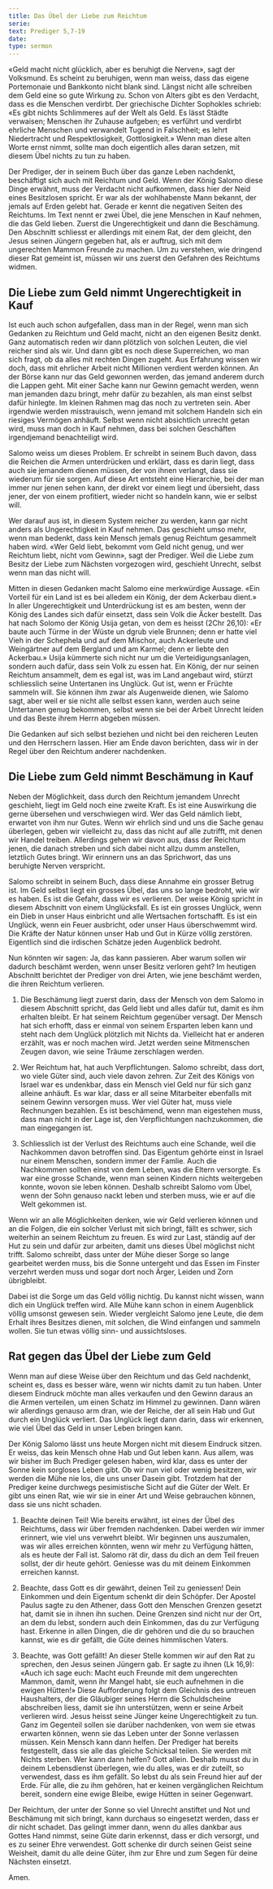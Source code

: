 ```yaml
---
title: Das Übel der Liebe zum Reichtum
serie: 
text: Prediger 5,7-19
date: 
type: sermon
---
```


«Geld macht nicht glücklich, aber es beruhigt die Nerven», sagt der Volksmund. Es scheint zu beruhigen, wenn man weiss, dass das eigene Portemonaie und Bankkonto nicht blank sind. Längst nicht alle schreiben dem Geld eine so gute Wirkung zu. Schon von Alters gibt es den Verdacht, dass es die Menschen verdirbt. Der griechische Dichter Sophokles schrieb: «Es gibt nichts Schlimmeres auf der Welt als Geld. Es lässt Städte verwaisen; Menschen ihr Zuhause aufgeben; es verführt und verdirbt ehrliche Menschen und verwandelt Tugend in Falschheit; es lehrt Niedertracht und Respektlosigkeit, Gottlosigkeit.» Wenn man diese alten Worte ernst nimmt, sollte man doch eigentlich alles daran setzen, mit diesem Übel nichts zu tun zu haben.

Der Prediger, der in seinem Buch über das ganze Leben nachdenkt, beschäftigt sich auch mit Reichtum und Geld. Wenn der König Salomo diese Dinge erwähnt, muss der Verdacht nicht aufkommen, dass hier der Neid eines Besitzlosen spricht. Er war als der wohlhabenste Mann bekannt, der jemals auf Erden gelebt hat. Gerade er kennt die negativen Seiten des Reichtums. Im Text nennt er zwei Übel, die jene Menschen in Kauf nehmen, die das Geld lieben. Zuerst die Ungerechtigkeit und dann die Beschämung. Den Abschnitt schliesst er allerdings mit einem Rat, der dem gleicht, den Jesus seinen Jüngern gegeben hat, als er auftrug, sich mit dem ungerechten Mammon Freunde zu machen. Um zu verstehen, wie dringend dieser Rat gemeint ist, müssen wir uns zuerst den Gefahren des Reichtums widmen.

## Die Liebe zum Geld nimmt Ungerechtigkeit in Kauf

Ist euch auch schon aufgefallen, dass man in der Regel, wenn man sich Gedanken zu Reichtum und Geld macht, nicht an den eigenen Besitz denkt. Ganz automatisch reden wir dann plötzlich von solchen Leuten, die viel reicher sind als wir. Und dann gibt es noch diese Superreichen, wo man sich fragt, ob da alles mit rechten Dingen zugeht. Aus Erfahrung wissen wir doch, dass mit ehrlicher Arbeit nicht Millionen verdient werden können. An der Börse kann nur das Geld gewonnen werden, das jemand anderem durch die Lappen geht. Mit einer Sache kann nur Gewinn gemacht werden, wenn man jemanden dazu bringt, mehr dafür zu bezahlen, als man einst selbst dafür hinlegte. Im kleinen Rahmen mag das noch zu vertreten sein. Aber irgendwie werden misstrauisch, wenn jemand mit solchem Handeln sich ein riesiges Vermögen anhäuft. Selbst wenn nicht absichtlich unrecht getan wird, muss man doch in Kauf nehmen, dass bei solchen Geschäften irgendjemand benachteiligt wird.

Salomo weiss um dieses Problem. Er schreibt in seinem Buch davon, dass die Reichen die Armen unterdrücken und erklärt, dass es darin liegt, dass auch sie jemandem dienen müssen, der von ihnen verlangt, dass sie wiederum für sie sorgen. Auf diese Art entsteht eine Hierarchie, bei der man immer nur jenen sehen kann, der direkt vor einem liegt und übersieht, dass jener, der von einem profitiert, wieder nicht so handeln kann, wie er selbst will.

Wer darauf aus ist, in diesem System reicher zu werden, kann gar nicht anders als Ungerechtigkeit in Kauf nehmen. Das geschieht umso mehr, wenn man bedenkt, dass kein Mensch jemals genug Reichtum gesammelt haben wird. «Wer Geld liebt, bekommt vom Geld nicht genug, und wer Reichtum liebt, nicht vom Gewinn», sagt der Prediger. Weil die Liebe zum Besitz der Liebe zum Nächsten vorgezogen wird, geschieht Unrecht, selbst wenn man das nicht will.

Mitten in diesen Gedanken macht Salomo eine merkwürdige Aussage. «Ein Vorteil für ein Land ist es bei alledem ein König, der dem Ackerbau dient.» In aller Ungerechtigkeit und Unterdrückung ist es am besten, wenn der König des Landes sich dafür einsetzt, dass sein Volk die Äcker bestellt. Das hat nach Solomo der König Usija getan, von dem es heisst (2Chr 26,10): «Er baute auch Türme in der Wüste un dgrub viele Brunnen; denn er hatte viel Vieh in der Schephela und auf dem Mischor, auch Ackerleute und Weingärtner auf dem Bergland und am Karmel; denn er liebte den Ackerbau.» Usija kümmerte sich nicht nur um die Verteidigungsanlagen, sondern auch dafür, dass sein Volk zu essen hat. Ein König, der nur seinen Reichtum ansammelt, dem es egal ist, was im Land angebaut wird, stürzt schliesslich seine Untertanen ins Unglück. Gut ist, wenn er Früchte sammeln will. Sie können ihm zwar als Augenweide dienen, wie Salomo sagt, aber weil er sie nicht alle selbst essen kann, werden auch seine Untertanen genug bekommen, selbst wenn sie bei der Arbeit Unrecht leiden und das Beste ihrem Herrn abgeben müssen.

Die Gedanken auf sich selbst beziehen und nicht bei den reicheren Leuten und den Herrschern lassen. Hier am Ende davon berichten, dass wir in der Regel über den Reichtum anderer nachdenken.

## Die Liebe zum Geld nimmt Beschämung in Kauf

Neben der Möglichkeit, dass durch den Reichtum jemandem Unrecht geschieht, liegt im Geld noch eine zweite Kraft. Es ist eine Auswirkung die gerne übersehen und verschwiegen wird. Wer das Geld nämlich liebt, erwartet von ihm nur Gutes. Wenn wir ehrlich sind und uns die Sache genau überlegen, geben wir vielleicht zu, dass das nicht auf alle zutrifft, mit denen wir Handel treiben. Allerdings gehen wir davon aus, dass der Reichtum jenen, die danach streben und sich dabei nicht allzu dumm anstellen, letztlich Gutes bringt. Wir erinnern uns an das Sprichwort, das uns beruhigte Nerven verspricht.

Salomo schreibt in seinem Buch, dass diese Annahme ein grosser Betrug ist. Im Geld selbst liegt ein grosses Übel, das uns so lange bedroht, wie wir es haben. Es ist die Gefahr, dass wir es verlieren. Der weise König spricht in diesem Abschnitt von einem Unglücksfall. Es ist ein grosses Unglück, wenn ein Dieb in unser Haus einbricht und alle Wertsachen fortschafft. Es ist ein Unglück, wenn ein Feuer ausbricht, oder unser Haus überschwemmt wird. Die Kräfte der Natur können unser Hab und Gut in Kürze völlig zerstören. Eigentlich sind die irdischen Schätze jeden Augenblick bedroht.

Nun könnten wir sagen: Ja, das kann passieren. Aber warum sollen wir dadurch beschämt werden, wenn unser Besitz verloren geht? Im heutigen Abschnitt berichtet der Prediger von drei Arten, wie jene beschämt werden, die ihren Reichtum verlieren.

1. Die Beschämung liegt zuerst darin, dass der Mensch von dem Salomo in diesem Abschnitt spricht, das Geld liebt und alles dafür tut, damit es ihm erhalten bleibt. Er hat seinem Reichtum gegenüber versagt. Der Mensch hat sich erhofft, dass er einmal von seinem Ersparten leben kann und steht nach dem Unglück plötzlich mit Nichts da.  Vielleicht hat er anderen erzählt, was er noch machen wird. Jetzt werden seine Mitmenschen Zeugen davon, wie seine Träume zerschlagen werden.

2. Wer Reichtum hat, hat auch Verpflichtungen. Salomo schreibt, dass dort, wo viele Güter sind, auch viele davon zehren. Zur Zeit des Königs von Israel war es undenkbar, dass ein Mensch viel Geld nur für sich ganz alleine anhäuft. Es war klar, dass er all seine Mitarbeiter ebenfalls mit seinem Gewinn versorgen muss. Wer viel Güter hat, muss viele Rechnungen bezahlen. Es ist beschämend, wenn man eigestehen muss, dass man nicht in der Lage ist, den Verpflichtungen nachzukommen, die man eingegangen ist.

3. Schliesslich ist der Verlust des Reichtums auch eine Schande, weil die Nachkommen davon betroffen sind. Das Eigentum gehörte einst in Israel nur einem Menschen, sondern immer der Famlie. Auch die Nachkommen sollten einst von dem Leben, was die Eltern versorgte. Es war eine grosse Schande, wenn man seinen Kindern nichts weitergeben konnte, wovon sie leben können. Deshalb schreibt Salomo vom Übel, wenn der Sohn genauso nackt leben und sterben muss, wie er auf die Welt gekommen ist.

Wenn wir an alle Möglichkeiten denken, wie wir Geld verlieren können und an die Folgen, die ein solcher Verlust mit sich bringt, fällt es schwer, sich weiterhin an seinem Reichtum zu freuen. Es wird zur Last, ständig auf der Hut zu sein und dafür zur arbeiten, damit uns dieses Übel möglichst nicht trifft. Salomo schreibt, dass unter der Mühe dieser Sorge so lange gearbeitet werden muss, bis die Sonne untergeht und das Essen im Finster verzehrt werden muss und sogar dort noch Ärger, Leiden und Zorn übrigbleibt.

Dabei ist die Sorge um das Geld völlig nichtig. Du kannst nicht wissen, wann dich ein Unglück treffen wird. Alle Mühe kann schon in einem Augenblick völlig umsonst gewesen sein. Wieder vergleicht Salomo jene Leute, die dem Erhalt ihres Besitzes dienen, mit solchen, die Wind einfangen und sammeln wollen. Sie tun etwas völlig sinn- und aussichtsloses.

## Rat gegen das Übel der Liebe zum Geld

Wenn man auf diese Weise über den Reichtum und das Geld nachdenkt, scheint es, dass es besser wäre, wenn wir nichts damit zu tun haben. Unter diesem Eindruck möchte man alles verkaufen und den Gewinn daraus an die Armen verteilen, um einen Schatz im Himmel zu gewinnen. Dann wären wir allerdings genauso arm dran, wie der Reiche, der all sein Hab und Gut durch ein Unglück verliert. Das Unglück liegt dann darin, dass wir erkennen, wie viel Übel das Geld in unser Leben bringen kann.

Der König Salomo lässt uns heute Morgen nicht mit diesem Eindruck sitzen. Er weiss, das kein Mensch ohne Hab und Gut leben kann. Aus allem, was wir bisher im Buch Prediger gelesen haben, wird klar, dass es unter der Sonne kein sorgloses Leben gibt. Ob wir nun viel oder wenig besitzen, wir werden die Mühe nie los, die uns unser Dasein gibt. Trotzdem hat der Prediger keine durchwegs pesimistische Sicht auf die Güter der Welt. Er gibt uns einen Rat, wie wir sie in einer Art und Weise gebrauchen können, dass sie uns nicht schaden.

1. Beachte deinen Teil! Wie bereits erwähnt, ist eines der Übel des Reichtums, dass wir über fremden nachdenken. Dabei werden wir immer erinnert, wie viel uns verwehrt bleibt. Wir beginnen uns auszumalen, was wir alles erreichen könnten, wenn wir mehr zu Verfügung hätten, als es heute der Fall ist. Salomo rät dir, dass du dich an dem Teil freuen sollst, der dir heute gehört. Geniesse was du mit deinem Einkommen erreichen kannst.

2. Beachte, dass Gott es dir gewährt, deinen Teil zu geniessen! Dein Einkommen und dein Eigentum schenkt dir dein Schöpfer. Der Apostel Paulus sagte zu den Athener, dass Gott den Menschen Grenzen gesetzt hat, damit sie in ihnen ihn suchen. Deine Grenzen sind nicht nur der Ort, an dem du lebst, sondern auch dein Einkommen, das du zur Verfügung hast. Erkenne in allen Dingen, die dir gehören und die du so brauchen kannst, wie es dir gefällt, die Güte deines himmlischen Vaters.

3. Beachte, was Gott gefällt! An dieser Stelle kommen wir auf den Rat zu sprechen, den Jesus seinen Jüngern gab. Er sagte zu ihnen (Lk 16,9): «Auch ich sage euch: Macht euch Freunde mit dem ungerechten Mammon, damit, wenn ihr Mangel habt, sie euch aufnehmen in die ewigen Hütten!» Diese Aufforderung folgt dem Gleichnis des untreuen Haushalters, der die Gläubiger seines Herrn die Schuldscheine abschreiben liess, damit sie ihn unterstützen, wenn er seine Arbeit verlieren wird. Jesus heisst seine Jünger keine Ungerechtigkeit zu tun. Ganz im Gegenteil sollen sie darüber nachdenken, von wem sie etwas erwarten können, wenn sie das Leben unter der Sonne verlassen müssen. Kein Mensch kann dann helfen. Der Prediger hat bereits festgestellt, dass sie alle das gleiche Schicksal teilen. Sie werden mit Nichts sterben. Wer kann dann helfen? Gott allein. Deshalb musst du in deinem Lebensdienst überlegen, wie du alles, was er dir zuteilt, so verwendest, dass es ihm gefällt. So lebst du als sein Freund hier auf der Erde. Für alle, die zu ihm gehören, hat er keinen vergänglichen Reichtum bereit, sondern eine ewige Bleibe, ewige Hütten in seiner Gegenwart.

Der Reichtum, der unter der Sonne so viel Unrecht anstiftet und Not und Beschämung mit sich bringt, kann durchaus so eingesetzt werden, dass er dir nicht schadet. Das gelingt immer dann, wenn du alles dankbar aus Gottes Hand nimmst, seine Güte darin erkennst, dass er dich versorgt, und es zu seiner Ehre verwendest. Gott schenke dir durch seinen Geist seine Weisheit, damit du alle deine Güter, ihm zur Ehre und zum Segen für deine Nächsten einsetzt.

Amen.

